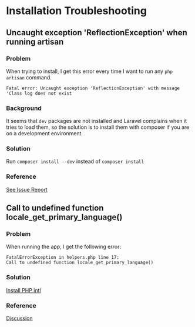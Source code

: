 # Installation Troubleshooting

## Uncaught exception 'ReflectionException' when running artisan

### Problem

When trying to install, I get this error every time I want to run any `php artisan` command.

```
Fatal error: Uncaught exception 'ReflectionException' with message 'Class log does not exist
```

### Background

It seems that `dev` packages are not installed and Laravel complains when it tries to load them, so the solution is to
install them with composer if you are on a development environment.

### Solution

Run `composer install --dev` instead of `composer install`

### Reference

[See Issue Report](https://github.com/timegridio/timegrid/issues/52)

## Call to undefined function locale_get_primary_language()

### Problem

When running the app, I get the following error:

```
FatalErrorException in helpers.php line 17:
Call to undefined function locale_get_primary_language()
```

### Solution

[Install PHP intl](http://php.net/manual/en/intl.installation.php)

### Reference

[Discussion](https://gitter.im/alariva/timegridDevelopment?at=56ab732a8fbaf4220afa165e)